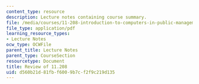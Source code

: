 ```yaml
---
content_type: resource
description: Lecture notes containing course summary.
file: /media/courses/11-208-introduction-to-computers-in-public-management-ii-january-iap-2002/d560b21d81fbf6009b7cf2f9c219d135_lect10.pdf
file_type: application/pdf
learning_resource_types:
- Lecture Notes
ocw_type: OCWFile
parent_title: Lecture Notes
parent_type: CourseSection
resourcetype: Document
title: Review of 11.208
uid: d560b21d-81fb-f600-9b7c-f2f9c219d135
---
```

